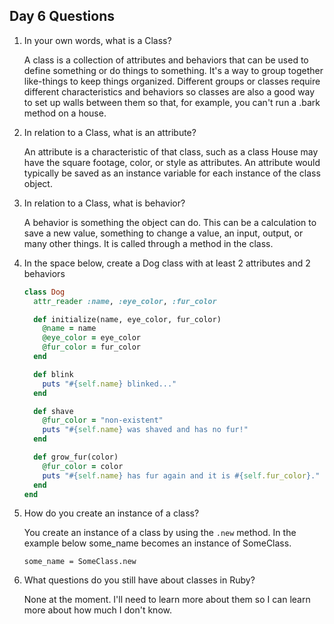 ## Day 6 Questions

1. In your own words, what is a Class?

   A class is a collection of attributes and behaviors that can be used to define something or do things to something. It's a way to group together like-things to keep things organized. Different groups or classes require different characteristics and behaviors so classes are also a good way to set up walls between them so that, for example, you can't run a .bark method on a house.

1. In relation to a Class, what is an attribute?

   An attribute is a characteristic of that class, such as a class House may have the square footage, color, or style as attributes. An attribute would typically be saved as an instance variable for each instance of the class object.

1. In relation to a Class, what is behavior?

   A behavior is something the object can do. This can be a calculation to save a new value, something to change a value, an input, output, or many other things. It is called through a method in the class.

1. In the space below, create a Dog class with at least 2 attributes and 2 behaviors

   ```ruby
   class Dog
     attr_reader :name, :eye_color, :fur_color

     def initialize(name, eye_color, fur_color)
       @name = name
       @eye_color = eye_color
       @fur_color = fur_color
     end

     def blink
       puts "#{self.name} blinked..."
     end

     def shave
       @fur_color = "non-existent"
       puts "#{self.name} was shaved and has no fur!"
     end

     def grow_fur(color)
       @fur_color = color
       puts "#{self.name} has fur again and it is #{self.fur_color}."
     end
   end
   ```

1. How do you create an instance of a class?

   You create an instance of a class by using the `.new` method. In the example below some_name becomes an instance of SomeClass.

   `some_name = SomeClass.new`

1. What questions do you still have about classes in Ruby?

   None at the moment. I'll need to learn more about them so I can learn more about how much I don't know.
